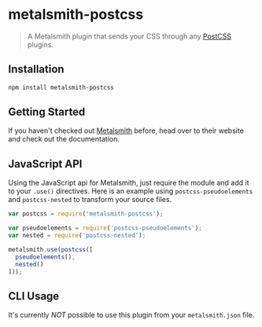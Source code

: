 # metalsmith-postcss

> A Metalsmith plugin that sends your CSS
> through any [PostCSS](https://github.com/postcss/postcss) plugins.

## Installation

```sh
npm install metalsmith-postcss
```

## Getting Started

If you haven't checked out [Metalsmith](http://metalsmith.io/) before,
head over to their website and check out the documentation.

## JavaScript API

Using the JavaScript api for Metalsmith,
just require the module and add it to your
`.use()` directives. Here is an example using
`postcss-pseudoelements` and `postcss-nested` to
transform your source files.

```js
var postcss = require('metalsmith-postcss');

var pseudoelements = require('postcss-pseudoelements');
var nested = require('postcss-nested');

metalsmith.use(postcss([
  pseudoelements(),
  nested()
]));
```

## CLI Usage

It's currently *NOT* possible to use this plugin from your
`metalsmith.json` file.
